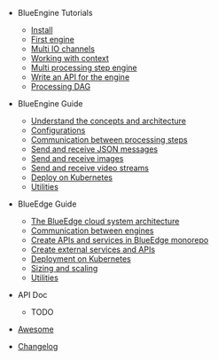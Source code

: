 - BlueEngine Tutorials

  - [Install](tutorials/install.md)
  - [First engine](tutorials/get_started.md)
  - [Multi IO channels](tutorials/multi_io.md)
  - [Working with context](tutorials/context.md)
  - [Multi processing step engine](tutorials/pipeline.md)
  - [Write an API for the engine](tutorials/api.md)
  - [Processing DAG](tutorials/graph.md)

- BlueEngine Guide

  - [Understand the concepts and architecture](todo.md)
  - [Configurations](todo.md)
  - [Communication between processing steps](todo.md)
  - [Send and receive JSON messages](todo.md)
  - [Send and receive images](todo.md)
  - [Send and receive video streams](todo.md)
  - [Deploy on Kubernetes](todo.md)
  - [Utilities](todo.md)

- BlueEdge Guide

  - [The BlueEdge cloud system architecture](todo.md)
  - [Communication between engines](todo.md)
  - [Create APIs and services in BlueEdge monorepo](todo.md)
  - [Create external services and APIs](todo.md)
  - [Deployment on Kubernetes](todo.md)
  - [Sizing and scaling](todo.md)
  - [Utilities](todo.md)

- API Doc

  - TODO

- [Awesome](awesome.md)
- [Changelog](changelog.md)
